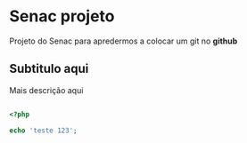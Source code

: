 # Senac projeto

Projeto do Senac para apredermos a colocar um git no **github**

## Subtitulo aqui

Mais descrição aqui

```php

<?php

echo 'teste 123';

```                                                                